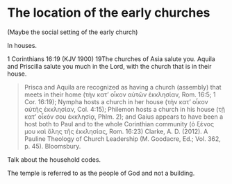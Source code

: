 # The location of the early churches

(Maybe the social setting of the early church)

In houses.

1 Corinthians 16:19 (KJV 1900)
19The churches of Asia salute you. Aquila and Priscilla salute you much in the Lord, with the church that is in their house.

> Prisca and Aquila are recognized as having a church (assembly) that meets in their home (τὴν κατʼ οἶκον αὐτῶν ἐκκλησίαν, Rom. 16:5; 1 Cor. 16:19); Nympha hosts a church in her house (τὴν κατʼ οἶκον αὐτῆς ἐκκλησίαν, Col. 4:15); Philemon hosts a church in his house (τῇ κατʼ οἶκόν σου ἐκκλησίᾳ, Phlm. 2); and Gaius appears to have been a host both to Paul and to the whole Corinthian community (ὁ ξένος μου καὶ ὅλης τῆς ἐκκλησίας, Rom. 16:23)
> Clarke, A. D. (2012). A Pauline Theology of Church Leadership (M. Goodacre, Ed.; Vol. 362, p. 45). Bloomsbury.

Talk about the household codes.

The temple is referred to as the people of God and not a building.

<!--Ekklesia as a word used in civic government.-->
<!--Transition from Synagogues-->
